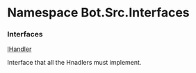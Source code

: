 # <a id="Bot_Src_Interfaces"></a> Namespace Bot.Src.Interfaces

### Interfaces

 [IHandler](Bot.Src.Interfaces.IHandler.md)

Interface that all the Hnadlers must implement.

